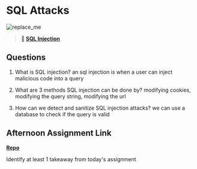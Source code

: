 # SQL Attacks

![replace_me](https://codeworks.blob.core.windows.net/public/assets/img/illustrations/placeholder.svg)

> **📖 [SQL Injection](https://codeworksacademy.com/fs-student-guide/resources/wk11/03-SQL-Injection)**

## Questions

1. What is SQL injection?
an sql injection is when a user can inject malicious code into a query


2. What are 3 methods SQL injection can be done by?
modifying cookies, modifying the query string, modifying the url



3. How can we detect and sanitize SQL injection attacks?
we can use a database to check if the query is valid


## Afternoon Assignment Link

**[Repo](https://github.com/big-daddy-dom/FriendZone)**

Identify at least 1 takeaway from today's assignment
